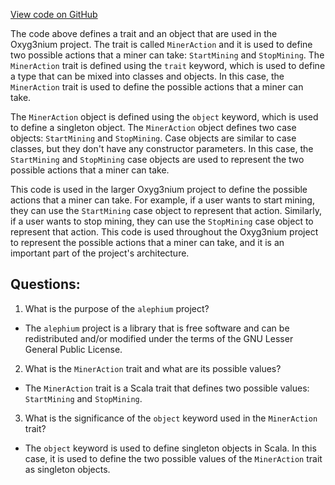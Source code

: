 [View code on GitHub](https://github.com/alephium/alephium/api/src/main/scala/org/alephium/api/model/MinerAction.scala)

The code above defines a trait and an object that are used in the Oxyg3nium project. The trait is called `MinerAction` and it is used to define two possible actions that a miner can take: `StartMining` and `StopMining`. The `MinerAction` trait is defined using the `trait` keyword, which is used to define a type that can be mixed into classes and objects. In this case, the `MinerAction` trait is used to define the possible actions that a miner can take.

The `MinerAction` object is defined using the `object` keyword, which is used to define a singleton object. The `MinerAction` object defines two case objects: `StartMining` and `StopMining`. Case objects are similar to case classes, but they don't have any constructor parameters. In this case, the `StartMining` and `StopMining` case objects are used to represent the two possible actions that a miner can take.

This code is used in the larger Oxyg3nium project to define the possible actions that a miner can take. For example, if a user wants to start mining, they can use the `StartMining` case object to represent that action. Similarly, if a user wants to stop mining, they can use the `StopMining` case object to represent that action. This code is used throughout the Oxyg3nium project to represent the possible actions that a miner can take, and it is an important part of the project's architecture.
## Questions: 
 1. What is the purpose of the `alephium` project?
- The `alephium` project is a library that is free software and can be redistributed and/or modified under the terms of the GNU Lesser General Public License.

2. What is the `MinerAction` trait and what are its possible values?
- The `MinerAction` trait is a Scala trait that defines two possible values: `StartMining` and `StopMining`.

3. What is the significance of the `object` keyword used in the `MinerAction` trait?
- The `object` keyword is used to define singleton objects in Scala. In this case, it is used to define the two possible values of the `MinerAction` trait as singleton objects.